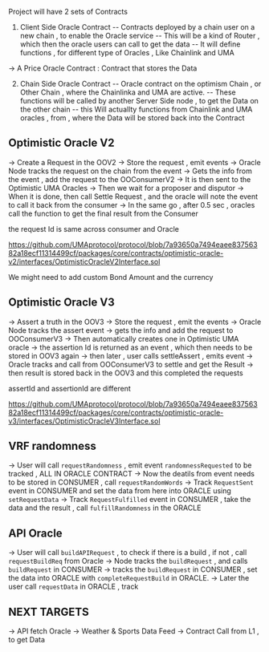 Project will have 2 sets of Contracts

1. Client Side Oracle Contract
   -- Contracts deployed by a chain user on a new chain , to enable the Oracle service
   -- This will be a kind of Router , which then the oracle users can call to get the data
   -- It will define functions , for different type of Oracles , Like Chainlink and UMA

-> A Price Oracle Contract : Contract that stores the Data

2. Chain Side Oracle Contract
   -- Oracle contract on the optimism Chain , or Other Chain , where the Chainlinka and UMA are active.
   -- These functions will be called by another Server Side node , to get the Data on the other chain
   -- this Will actuallty functions from Chainlink and UMA oracles , from , where the Data will be stored back into the Contract

## Optimistic Oracle V2

-> Create a Request in the OOV2
-> Store the request , emit events
-> Oracle Node tracks the request on the chain from the event
-> Gets the info from the event , add the request to the OOConsumerV2
-> It is then sent to the Optimistic UMA Oracles
-> Then we wait for a proposer and disputor
-> When it is done, then call Settle Request , and the oracle will note the event to call it back from the consumer
-> In the same go , after 0.5 sec , oracles call the function to get the final result from the Consumer

the request Id is same across consumer and Oracle

https://github.com/UMAprotocol/protocol/blob/7a93650a7494eaee83756382a18ecf11314499cf/packages/core/contracts/optimistic-oracle-v2/interfaces/OptimisticOracleV2Interface.sol

We might need to add custom Bond Amount and the currency

## Optimistic Oracle V3

-> Assert a truth in the OOV3
-> Store the request , emit the events
-> Oracle Node tracks the assert event
-> gets the info and add the request to OOConsumerV3
-> Then automatically creates one in Optimistic UMA oracle
-> the assertion Id is returned as an event , which then needs to be stored in OOV3 again
-> then later , user calls settleAssert , emits event
-> Oracle tracks and call from OOConsumerV3 to settle and get the Result
-> then result is stored back in the OOV3 and this completed the requests

assertId and assertionId are different

https://github.com/UMAprotocol/protocol/blob/7a93650a7494eaee83756382a18ecf11314499cf/packages/core/contracts/optimistic-oracle-v3/interfaces/OptimisticOracleV3Interface.sol

## VRF randomness

-> User will call `requestRandomness` , emit event `randomnessRequested` to be tracked , ALL IN ORACLE CONTRACT
-> Now the deatils from event needs to be stored in CONSUMER , call `requestRandomWords`
-> Track `RequestSent` event in CONSUMER and set the data from here into ORACLE using `setRequestData`
-> Track `RequestFulfilled` event in CONSUMER , take the data and the result , call `fulfillRandomness` in the ORACLE

## API Oracle

-> User will call `buildAPIRequest` , to check if there is a build , if not , call `requestBuildReq` from Oracle
-> Node tracks the `buildRequest` , and calls `buildRequest` in CONSUMER
-> tracks the `buildRequest` in CONSUMER , set the data into ORACLE with `completeRequestBuild` in ORACLE.
-> Later the user call `requestData` in ORACLE , track

## NEXT TARGETS

-> API fetch Oracle
-> Weather & Sports Data Feed
-> Contract Call from L1 , to get Data
